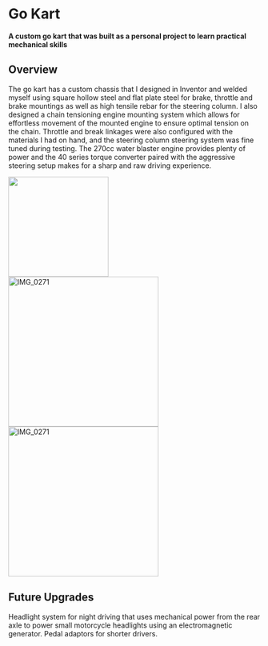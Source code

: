 <h1> Go Kart</h1>

<p>
  <strong>A custom go kart that was built as a personal project to learn practical mechanical skills</strong>
</p>

<h2>Overview</h2>

The go kart has a custom chassis that I designed in Inventor and welded myself using square hollow steel and flat plate steel for brake, throttle and brake mountings as well as high tensile rebar for the steering column. I also designed a chain tensioning engine mounting system which allows for effortless movement of the mounted engine to ensure optimal tension on the chain. Throttle and break linkages were also configured with the materials I had on hand, and the steering column steering system was fine tuned during testing. The 270cc water blaster engine provides plenty of power and the 40 series torque converter paired with the aggressive steering setup makes for a sharp and raw driving experience.

<img src="https://github.com/user-attachments/assets/0d27d889-3b26-47bf-ae9b-97e576a13d11" width="200" style="margin-right: 20px;" />

<img src="https://github.com/user-attachments/assets/c65deb80-03d9-417c-8c83-35a311a46e98" alt="IMG_0271" width="300"/>

<img src="https://github.com/user-attachments/assets/9e9b3db2-9ebf-42ae-915b-3c07d12bee91" alt="IMG_0271" width="300"/>


<h2>Future Upgrades</h2>

Headlight system for night driving that uses mechanical power from the rear axle to power small motorcycle headlights using an electromagnetic generator. 
Pedal adaptors for shorter drivers.
